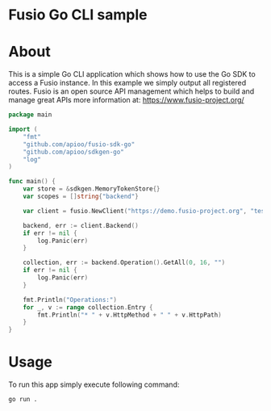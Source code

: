 
Fusio Go CLI sample
=====

# About

This is a simple Go CLI application which shows how to use the Go SDK to access a Fusio instance.
In this example we simply output all registered routes.
Fusio is an open source API management which helps to build and manage great APIs more information at:
https://www.fusio-project.org/

```go
package main

import (
    "fmt"
    "github.com/apioo/fusio-sdk-go"
    "github.com/apioo/sdkgen-go"
    "log"
)

func main() {
    var store = &sdkgen.MemoryTokenStore{}
    var scopes = []string{"backend"}

    var client = fusio.NewClient("https://demo.fusio-project.org", "test", "FRsNh1zKCXlB", store, scopes)

    backend, err := client.Backend()
    if err != nil {
        log.Panic(err)
    }

    collection, err := backend.Operation().GetAll(0, 16, "")
    if err != nil {
        log.Panic(err)
    }

    fmt.Println("Operations:")
    for _, v := range collection.Entry {
        fmt.Println("* " + v.HttpMethod + " " + v.HttpPath)
    }
}

```

# Usage

To run this app simply execute following command:

```
go run .
```
